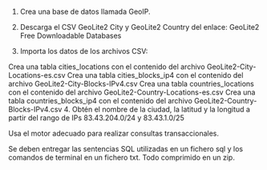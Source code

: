 1. Crea una base de datos llamada GeoIP.

2. Descarga el CSV GeoLite2 City y GeoLite2 Country del enlace: GeoLite2 Free Downloadable Databases

3. Importa los datos de los archivos CSV:

  Crea una tabla cities_locations con el contenido del archivo GeoLite2-City-Locations-es.csv
  Crea una tabla cities_blocks_ip4 con el contenido del archivo GeoLite2-City-Blocks-IPv4.csv
  Crea una tabla countries_locations con el contenido del archivo GeoLite2-Country-Locations-es.csv
  Crea una tabla countries_blocks_ip4 con el contenido del archivo GeoLite2-Country-Blocks-IPv4.csv
4. Obtén el nombre de la ciudad, la latitud y la longitud a partir del rango de IPs 83.43.204.0/24 y 83.43.1.0/25

Usa el motor adecuado para realizar consultas transaccionales.

Se deben entregar las sentencias SQL utilizadas en un fichero sql y los comandos de terminal en un fichero txt. Todo comprimido en un zip.
